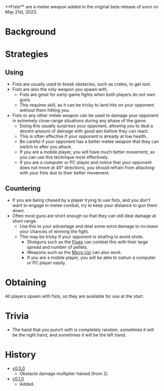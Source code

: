 <Stub />
**Fists** are a melee weapon added in the original beta release of suroi on May 21st, 2023.

# Background

# Strategies

## Using

- Fists are usually used to break obstacles, such as crates, to get loot.
- Fists are also the only weapon you spawn with.
  - Fists are great for early-game fights when both players do not own guns.
  - This requires skill, as it can be tricky to land hits on your opponent without them hitting you.
- Fists or any other melee weapon can be used to damage your opponent in extremely close-range situations during any phase of the game.
  - Doing this usually surprises your opponent, allowing you to deal a decent amount of damage with good aim before they can react.
  - This is often effective if your opponent is already at low health.
  - Be careful if your opponent has a better melee weapon that they can switch to after you attack.
  - If you are a mobile player, you will have much better movement, so you can use this technique most effectively.
  - If you are a computer or PC player and notice that your opponent does not move at 45° directions, you should refrain from attacking with your fists due to their better movement.

## Countering

- If you are being chased by a player trying to use fists, and you don't want to engage in melee combat, try to keep your distance to gun them down.
- Often most guns are short enough so that they can still deal damage at short range.
  - Use this to your advantage and deal some extra damage to increase your chances of winning the fight.
  - This may be tricky if your opponent is strafing to avoid shots.
    - Shotguns such as the [Flues](/weapons/guns/flues) can combat this with their large spread and number of pellets.
    - Weapons such as the [Micro Uzi](/weapons/guns/micro_uzi) can also work.
    - If you are a mobile player, you will be able to outrun a computer or PC player easily.

# Obtaining

All players spawn with fists, so they are available for use at the start.

# Trivia

- The hand that you punch with is completely random, sometimes it will be the right hand, and sometimes it will be the left hand.

# History

- [v0.5.0](https://github.com/HasangerGames/suroi/releases/tag/v0.5.0)
  - Obstacle damage multiplier halved (from 2).
- [v0.1.0](https://github.com/HasangerGames/suroi/releases/tag/v0.1.0)
  - Added.
